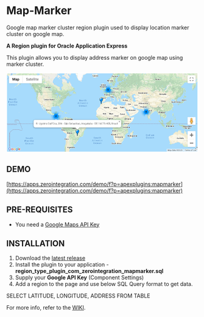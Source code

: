 # Map-Marker

Google map marker cluster region plugin used to display location marker cluster on google map.

**A Region plugin for Oracle Application Express**

This plugin allows you to display address marker on google map using marker cluster. 

![Preview.png](https://raw.githubusercontent.com/apex-plugins/Map-Marker/master/Source/Preview.png)

## DEMO ##

[https://apps.zerointegration.com/demo/f?p=apexplugins:mapmarker](https://apps.zerointegration.com/demo/f?p=apexplugins:mapmarker)

## PRE-REQUISITES ##

* You need a [Google Maps API Key](https://developers.google.com/maps/documentation/javascript/get-api-key#get-an-api-key)

## INSTALLATION ##

1. Download the [latest release](https://github.com/apex-plugins/Map-Marker/releases/latest)
2. Install the plugin to your application - **region_type_plugin_com_zerointegration_mapmarker.sql**
3. Supply your **Google API Key** (Component Settings)
4. Add a region to the page and use below SQL Query format to get data.

SELECT LATITUDE, LONGITUDE, ADDRESS FROM TABLE

For more info, refer to the [WIKI](https://github.com/apex-plugins/Map-Marker/wiki).